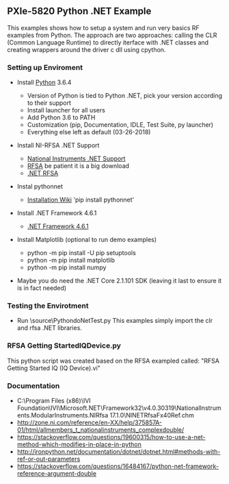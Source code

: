 ## PXIe-5820 Python .NET Example

This examples shows how to setup a system and run very basics RF examples from Python. The
approach are two approaches: calling the CLR (Common Language Runtime) to directly iterface
with .NET classes and creating wrappers around the driver c dll using cpython.

### Setting up Enviroment

- Install [Python](https://www.python.org/downloads/) 3.6.4
	- Version of Python is tied to Python .NET, pick your version according to their support
	- Install launcher for all users
	- Add Python 3.6 to PATH
	- Customization (pip, Documentation, IDLE, Test Suite, py launcher)
	- Everything else left as default (03-26-2018)

- Install NI-RFSA .NET Support
	- [National Instruments .NET Support](http://www.ni.com/product-documentation/14434/en/)
	- [RFSA](http://www.ni.com/download/ni-rfsa-17.1/6894/en/) be patient it is a big download
	- [.NET RFSA](http://www.ni.com/download/ni-rfsa-.net-class-library-17.1/6909/en/)

- Instal pythonnet
	- [Installation Wiki](https://github.com/pythonnet/pythonnet/wiki/Installation)
	'pip install pythonnet'

- Install .NET Framework 4.6.1
	- [.NET Framework 4.6.1](https://www.microsoft.com/en-us/download/details.aspx?id=49981)

- Install Matplotlib (optional to run demo examples)
	- python -m pip install -U pip setuptools
	- python -m pip install matplotlib
	- python -m pip install numpy

- Maybe you do need the .NET Core 2.1.101 SDK (leaving it last to ensure it is in fact needed)

### Testing the Envirotment
- Run \source\PythondoNetTest.py
	This examples simply import the clr and rfsa .NET libraries.

### RFSA Getting StartedIQDevice.py
This python script was created based on the RFSA exampled called: "RFSA Getting Started IQ (IQ Device).vi"

### Documentation
- C:\Program Files (x86)\IVI Foundation\IVI\Microsoft.NET\Framework32\v4.0.30319\NationalInstruments.ModularInstruments.NIRfsa 17.1.0\NINETRfsaFx40Ref.chm
- http://zone.ni.com/reference/en-XX/help/375857A-01/html/allmembers_t_nationalinstruments_complexdouble/
- https://stackoverflow.com/questions/19600315/how-to-use-a-net-method-which-modifies-in-place-in-python
- http://ironpython.net/documentation/dotnet/dotnet.html#methods-with-ref-or-out-parameters
- https://stackoverflow.com/questions/16484167/python-net-framework-reference-argument-double
